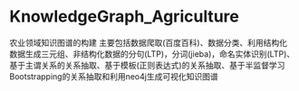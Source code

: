 # KnowledgeGraph_Agriculture
农业领域知识图谱的构建
主要包括数据爬取(百度百科)、数据分类、利用结构化数据生成三元组、非结构化数据的分句(LTP)，分词(jieba)，命名实体识别(LTP)、基于主谓关系的关系抽取、基于模板(正则表达式)的关系抽取、基于半监督学习Bootstrapping的关系抽取和利用neo4j生成可视化知识图谱
